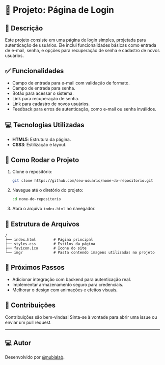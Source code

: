 # 🔐 Projeto: Página de Login

## 📝 Descrição
Este projeto consiste em uma página de login simples, projetada para autenticação de usuários. Ele inclui funcionalidades básicas como entrada de e-mail, senha, e opções para recuperação de senha e cadastro de novos usuários.

## ✅ Funcionalidades
- Campo de entrada para e-mail com validação de formato.
- Campo de entrada para senha.
- Botão para acessar o sistema.
- Link para recuperação de senha.
- Link para cadastro de novos usuários.
- Feedback para erros de autenticação, como e-mail ou senha inválidos.

## 💻 Tecnologias Utilizadas
- **HTML5**: Estrutura da página.
- **CSS3**: Estilização e layout.

## 🚀 Como Rodar o Projeto
1. Clone o repositório:
   ```bash
   git clone https://github.com/seu-usuario/nome-do-repositorio.git
   ```
2. Navegue até o diretório do projeto:
   ```bash
   cd nome-do-repositorio
   ```
3. Abra o arquivo `index.html` no navegador.

## 📂 Estrutura de Arquivos
```
/
├── index.html        # Página principal
├── styles.css        # Estilos da página
├── favicon.ico       # Ícone do site
└── img/              # Pasta contendo imagens utilizadas no projeto

```

## 🔮 Próximos Passos
- Adicionar integração com backend para autenticação real.
- Implementar armazenamento seguro para credenciais.
- Melhorar o design com animações e efeitos visuais.

## 🤝 Contribuições
Contribuições são bem-vindas! Sinta-se à vontade para abrir uma issue ou enviar um pull request.

---

## 💻 Autor
Desenvolvido por [@nubialab](https://github.com/nubialab).
